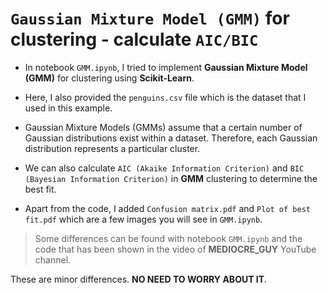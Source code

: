# `Gaussian Mixture Model (GMM)` for clustering - calculate `AIC/BIC`

* In notebook `GMM.ipynb`, I tried to implement __Gaussian Mixture Model (GMM)__ for clustering using **Scikit-Learn**.

* Here, I also provided the `penguins.csv` file which is the dataset that I used in this example.

* Gaussian Mixture Models (GMMs) assume that a certain number of Gaussian distributions exist within a dataset. Therefore, each Gaussian distribution represents a particular cluster.

* We can also calculate `AIC (Akaike Information Criterion)` and `BIC (Bayesian Information Criterion)` in **GMM** clustering to determine the best fit. 
 
* Apart from the code, I added `Confusion matrix.pdf` and `Plot of best fit.pdf` which are a few images you will see in `GMM.ipynb`.

> Some differences can be found with notebook `GMM.ipynb` and the code that has been shown in the video of __MEDIOCRE_GUY__ YouTube channel.

These are minor differences. __NO NEED TO WORRY ABOUT IT__.
